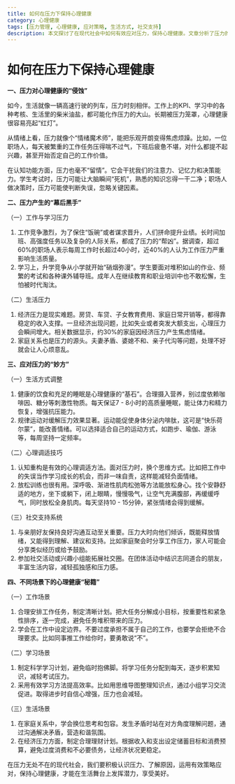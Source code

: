 ```yaml
---
title: 如何在压力下保持心理健康
category: 心理健康
tags: [压力管理, 心理健康, 应对策略, 生活方式, 社交支持]
description: 本文探讨了在现代社会中如何有效应对压力，保持心理健康。文章分析了压力的来源，提供了多种应对压力的方法，包括生活方式调整、心理调适技巧和建立社交支持系统，并针对不同场景（如工作、学习和生活中）给出了具体的心理健康维护秘籍。
---
```


# 如何在压力下保持心理健康

**一、压力对心理健康的“侵蚀”**

如今，生活就像一辆高速行驶的列车，压力时刻相伴。工作上的KPI、学习中的各种考核、生活里的柴米油盐，都可能化作压力的大山。长期被压力笼罩，心理健康很容易亮起“红灯”。

从情绪上看，压力就像个“情绪魔术师”，能把乐观开朗变得焦虑烦躁。比如，一位职场人，每天被繁重的工作任务压得喘不过气，下班后疲惫不堪，对什么都提不起兴趣，甚至开始否定自己的工作价值。

在认知功能方面，压力也毫不“留情”。它会干扰我们的注意力、记忆力和决策能力。学生考试时，压力可能让大脑瞬间“死机”，熟悉的知识忘得一干二净；职场人做决策时，压力可能使判断失误，忽略关键因素。

**二、压力产生的“幕后黑手”**

（一）工作与学习压力
1. 工作竞争激烈，为了保住“饭碗”或者谋求晋升，人们拼命提升业绩。长时间加班、高强度任务以及复杂的人际关系，都成了压力的“帮凶”。据调查，超过60%的职场人表示每周工作时长超过40小时，近40%的人认为工作压力严重影响生活质量。
2. 学习上，升学竞争从小学就开始“硝烟弥漫”。学生要面对堆积如山的作业、频繁的考试和各种课外辅导班。成年人在继续教育和职业培训中也不敢松懈，生怕被时代淘汰。

（二）生活压力
1. 经济压力是现实难题。房贷、车贷、子女教育费用、家庭日常开销等，都得靠稳定的收入支撑。一旦经济出现问题，比如失业或者突发大额支出，心理压力会瞬间增大。相关数据显示，约30%的家庭因经济压力产生焦虑情绪。
2. 家庭关系也是压力的源头。夫妻矛盾、婆媳不和、亲子代沟等问题，处理不好就会让人心烦意乱。

**三、应对压力的“妙方”**

（一）生活方式调整
1. 健康的饮食和充足的睡眠是心理健康的“基石”。合理摄入营养，别过度依赖咖啡因、糖分等刺激性物质。每天保证7 - 8小时的高质量睡眠，能让体力和精力恢复，增强抗压能力。
2. 规律运动对缓解压力效果显著。运动能促使身体分泌内啡肽，这可是“快乐荷尔蒙”，能改善情绪。可以选择适合自己的运动方式，如跑步、瑜伽、游泳等，每周坚持一定频率。

（二）心理调适技巧
1. 认知重构是有效的心理调适方法。面对压力时，换个思维方式。比如把工作中的失误当作学习成长的机会，而非一味自责，这样能减轻负面情绪。
2. 放松训练也很有用。深呼吸、渐进性肌肉松弛等方法能放松身心。找个安静舒适的地方，坐下或躺下，闭上眼睛，慢慢吸气，让空气充满腹部，再缓缓呼气，同时放松全身肌肉。每天坚持10 - 15分钟，紧张情绪会得到缓解。

（三）社交支持系统
1. 与亲朋好友保持良好沟通互动至关重要。压力大时向他们倾诉，既能释放情绪，又能得到理解、建议和支持。比如家庭聚会时分享工作压力，家人可能会分享类似经历或给予鼓励。
2. 参加社交活动或兴趣小组能拓展社交圈。在团体活动中结识志同道合的朋友，丰富生活内容，减轻孤独感和压力感。

**四、不同场景下的心理健康“秘籍”**

（一）工作场景
1. 合理安排工作任务，制定清晰计划。把大任务分解成小目标，按重要性和紧急性排序，逐一完成，避免任务堆积带来的压力。
2. 学会在工作中设定边界。不要过度承担不属于自己的工作，也要学会拒绝不合理要求。比如同事推工作给你时，要勇敢说“不”。

（二）学习场景
1. 制定科学学习计划，避免临时抱佛脚。将学习任务分配到每天，逐步积累知识，减轻考试压力。
2. 采用有效学习方法提高效率。比如用思维导图整理知识点，通过小组学习交流促进。取得进步时自信心增强，压力也会减轻。

（三）生活场景
1. 在家庭关系中，学会换位思考和包容。发生矛盾时站在对方角度理解问题，通过沟通解决矛盾，营造和谐氛围。
2. 在经济压力方面，制定合理理财计划。根据收入和支出设定储蓄目标和消费预算，避免过度消费和不必要债务，让经济状况更稳定。

在压力无处不在的现代社会，我们要积极认识压力、了解原因，运用有效策略应对，保持心理健康，才能在生活舞台上发挥潜力，享受美好。